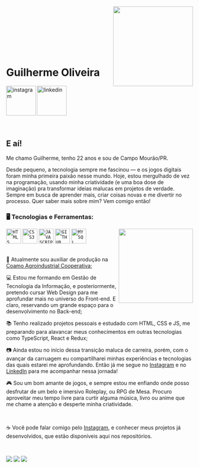 <img align="right" width="215px" style="margin-top:-20px" src="https://cdn.discordapp.com/attachments/1358089165358760036/1358954099470766090/Broxa.png?ex=67f5b821&is=67f466a1&hm=d6ea3543fa1baf5f3c9c978992ac4364e2a82f8c4fc24eeb4a3553c058508daa&">
</br>
</br>
</br>
</br>
</br>
</br>

<div dsplay="inline-block">

 
 <h1 align="left">Guilherme Oliveira</h1>
 <a href="https://www.instagram.com/ohguilher/">
    <img align="left" width="80px" src="https://cdn.discordapp.com/attachments/1358089165358760036/1358950884372910180/1.png?ex=67f5b522&is=67f463a2&hm=f8f645a5f096419ad7005aa56f8f894a00d99d2ecb8856984215562fbac9b8c6&" alt="instagram" style="vertical-align:top;">
  </a> 
  <a href="https://www.linkedin.com/in/ohguilher/">
    <img width="80px" src="https://cdn.discordapp.com/attachments/1358089165358760036/1358950884775690512/2.png?ex=67f5b523&is=67f463a3&hm=c23d0ae8cc0ce2a8b19a034b93b737115e7c8554a79a888dbc75d837cd562730&" alt="linkedin" style="vertical-align:top;">
  </a>

</div>




</br>
</br>

## E aí! 

Me chamo Guilherme, tenho 22 anos e sou de Campo Mourão/PR.

Desde pequeno, a tecnologia sempre me fascinou — e os jogos digitais foram minha primeira paixão nesse mundo. Hoje, estou mergulhado de vez na programação, usando minha criatividade (e uma boa dose de imaginação) pra transformar ideias malucas em projetos de verdade. Sempre em busca de aprender mais, criar coisas novas e me divertir no processo. Quer saber mais sobre mim? Vem comigo então!



### 🖥️ Tecnologias e Ferramentas: 
<img width="200px" align="right" src="https://i.ibb.co/n3JFjSt/jeni02.png">
<code><img width="40px" src="https://cdn.jsdelivr.net/gh/devicons/devicon/icons/html5/html5-original-wordmark.svg" title = "HTML5"/></code>
<code><img width="40px" src="https://cdn.jsdelivr.net/gh/devicons/devicon/icons/css3/css3-original-wordmark.svg" title = "CSS3"/></code>
<code><img width="40px" src="https://cdn.jsdelivr.net/gh/devicons/devicon/icons/javascript/javascript-original.svg" title = "JAVASCRIPT"/></code>
<code><img width="40px" src="https://cdn.jsdelivr.net/gh/devicons/devicon/icons/github/github-original.svg" title = "GITHUB"/></code>
<code><img width="40px" src="https://cdn.jsdelivr.net/gh/devicons/devicon/icons/mysql/mysql-original.svg" title = "MYSQL"/></code>


</br>
</br>
<div display="inline-block">
 <p align="left">💼 Atualmente sou auxiliar de produção na <a href="https://www.coamo.com.br">Coamo Agroindustrial Cooperativa</a>;</p>
 <p align="left">💻 Estou me formando em Gestão de Tecnologia da Informação, e posteriormente, pretendo cursar Web Design para me aprofundar mais no universo do Front-end. E claro, reservando um grande espaço para o desenvolvimento no Back-end;</p>
 <p align="left">📚 Tenho realizado projetos pessoais e estudado com HTML, CSS e JS, me preparando para alavancar meus conhecimentos em outras tecnologias como TypeScript, React e Redux;</p>
 <p align="left">📷 Ainda estou no início dessa transição maluca de carreira, porém, com o avançar da carruagem eu compartilharei minhas experiências e tecnologias das quais estarei me aprofundando. Então já me segue no <a href="https://www.instagram.com/ohguilher/">Instagram</a> e no <a href="https://www.linkedin.com/in/ohguilher/">LinkedIn</a> para me acompanhar nessa jornada!</p>
 <p align="left">🎮 Sou um bom amante de jogos, e sempre estou me enfiando onde posso desfrutar de um belo e imersivo Roleplay, ou RPG de Mesa. Procuro aproveitar meu tempo livre para curtir alguma música, livro ou anime que me chame a atenção e desperte minha criatividade.</p>
</div>



</br>

☕ Você pode falar comigo pelo [Instagram](https://www.instagram.com/ohguilher/), e conhecer meus projetos já desenvolvidos, que estão disponíveis aqui nos repositórios.

</br>

<a href="https://www.instagram.com/ohguilher/" target="_blank"><img loading="lazy" src="https://img.shields.io/badge/-Instagram-%23E4405F?style=for-the-badge&logo=instagram&logoColor=white" target="_blank"></a>
<a href="https://www.linkedin.com/in/ohguilher/" target="_blank"><img loading="lazy" src="https://img.shields.io/badge/-LinkedIn-%230077B5?style=for-the-badge&logo=linkedin&logoColor=white" target="_blank"></a>
<a href = "ohguilherdev@gmail.com"><img loading="lazy" src="https://img.shields.io/badge/Gmail-D14836?style=for-the-badge&logo=gmail&logoColor=white" target="_blank"></a>
